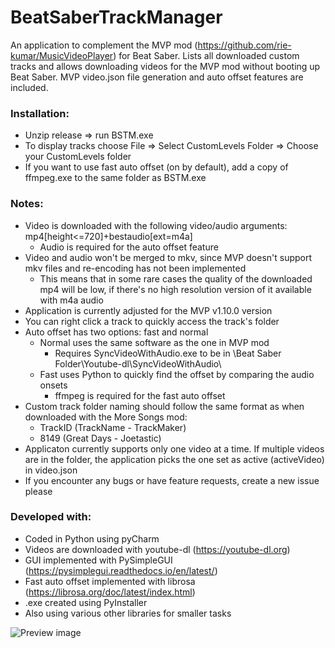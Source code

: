 # BeatSaberTrackManager
An application to complement the MVP mod (https://github.com/rie-kumar/MusicVideoPlayer) for Beat Saber. Lists all downloaded custom tracks and allows downloading videos for the MVP mod without booting up Beat Saber. MVP video.json file generation and auto offset features are included.

<h3>Installation:</h3>

- Unzip release => run BSTM.exe
- To display tracks choose File => Select CustomLevels Folder => Choose your CustomLevels folder
- If you want to use fast auto offset (on by default), add a copy of ffmpeg.exe to the same folder as BSTM.exe

<h3>Notes:</h3>

- Video is downloaded with the following video/audio arguments: mp4[height<=720]+bestaudio[ext=m4a]
  - Audio is required for the auto offset feature
- Video and audio won't be merged to mkv, since MVP doesn't support mkv files and re-encoding has not been implemented
  - This means that in some rare cases the quality of the downloaded mp4 will be low, if there's no high resolution version of it available with m4a audio
- Application is currently adjusted for the MVP v1.10.0 version
- You can right click a track to quickly access the track's folder
- Auto offset has two options: fast and normal
  - Normal uses the same software as the one in MVP mod
    - Requires SyncVideoWithAudio.exe to be in \Beat Saber Folder\Youtube-dl\SyncVideoWithAudio\
  - Fast uses Python to quickly find the offset by comparing the audio onsets
    - ffmpeg is required for the fast auto offset
- Custom track folder naming should follow the same format as when downloaded with the More Songs mod:</br>
  - TrackID (TrackName - TrackMaker)</br>
  - 8149 (Great Days - Joetastic)
- Applicaton currently supports only one video at a time. If multiple videos are in the folder, the application picks the one set as active (activeVideo) in video.json
- If you encounter any bugs or have feature requests, create a new issue please

<h3>Developed with:</h3>

- Coded in Python using pyCharm
- Videos are downloaded with youtube-dl (https://youtube-dl.org)
- GUI implemented with PySimpleGUI (https://pysimplegui.readthedocs.io/en/latest/)
- Fast auto offset implemented with librosa (https://librosa.org/doc/latest/index.html)
- .exe created using PyInstaller
- Also using various other libraries for smaller tasks

![Preview image](https://www.dropbox.com/s/d9teb2xio3r2nsw/Screenshot%202020-08-24%2002.26.48.png?raw=1)

